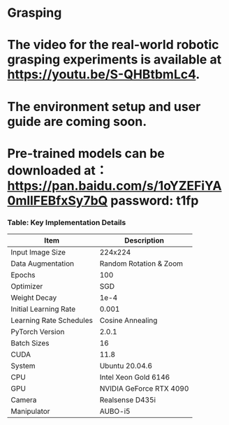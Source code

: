 # Grasping
# The video for the real-world robotic grasping experiments is available at https://youtu.be/S-QHBtbmLc4.
# The environment setup and user guide are coming soon.
# Pre-trained models can be downloaded at：https://pan.baidu.com/s/1oYZEFiYA0mllFEBfxSy7bQ password: t1fp 
### Table: Key Implementation Details

| Item                    | Description                        |
|-------------------------|------------------------------------|
| Input Image Size        | 224x224                            |
| Data Augmentation       | Random Rotation & Zoom             |
| Epochs                  | 100                                |
| Optimizer               | SGD                                |
| Weight Decay            | 1e-4                               |
| Initial Learning Rate   | 0.001                              |
| Learning Rate Schedules | Cosine Annealing                   |
| PyTorch Version         | 2.0.1                              |
| Batch Sizes             | 16                                 |
| CUDA                    | 11.8                               |
| System                  | Ubuntu 20.04.6                     |
| CPU                     | Intel Xeon Gold 6146               |
| GPU                     | NVIDIA GeForce RTX 4090            |
| Camera                  | Realsense D435i                    |
| Manipulator             | AUBO-i5                            |
